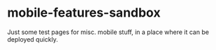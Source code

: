 # mobile-features-sandbox
Just some test pages for misc. mobile stuff, in a place where it can be deployed quickly.
